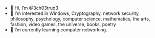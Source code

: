 - 👋 Hi, I’m @3ch03trud3
- 👀 I’m interested in Windows, Cryptography, network security, philosophy, psychology, computer science, mathematics, the arts, fashion, video games, the universe, books, poetry
- 🌱 I’m currently learning computer networking.

<!---
3ch03trud3/3ch03trud3 is a ✨ special ✨ repository because its `README.md` (this file) appears on your GitHub profile.
You can click the Preview link to take a look at your changes.
--->
